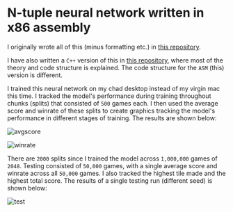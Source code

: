 # N-tuple neural network written in x86 assembly

I originally wrote all of this (minus formatting etc.) in [this repository](https://github.com/alexyzha/ASM-Make/tree/main).

I have also written a `C++` version of this in [this repository](https://github.com/alexyzha/2048-Neural-Network), where most of the theory and code structure is explained. The code structure for the `ASM` (this) version is different.

I trained this neural network on my chad desktop instead of my virgin mac this time. I tracked the model's performance during training throughout chunks (splits) that consisted of `500` games each. I then used the average score and winrate of these splits to create graphics tracking the model's performance in different stages of training. The results are shown below:

![avgscore](avgscore.png)

![winrate](winrate.png)

There are `2000` splits since I trained the model across `1,000,000` games of `2048`. Testing consisted of `50,000` games, with a single average score and winrate across all `50,000` games. I also tracked the highest tile made and the highest total score. The results of a single testing run (different seed) is shown below:

![test](test50k.png)